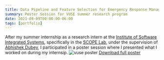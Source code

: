 ```yaml
---
title: Data Pipeline and Feature Selection for Emergency Response Management
summary: Poster Session for VUSE summer research program
date: 2021-09-09T00:00:00-06:00
tags: [portfolio]
---
```

After my summer internship as a research intern at the [Institute of Software Integrated Systems](https://www.isis.vanderbilt.edu/),
specifically in the [SCOPE Lab](https://scopelab.ai/),
under the supervision of [Abhishek Dubey](https://scholar.google.com/citations?user=5J3w9OoAAAAJ&hl=en&oi=ao),
I participated in a poster session where I presented what I worked on during my internsip.
![vuse poster](/vuse_poster.png)
[Download full poster](https://www.dropbox.com/s/7lalmwbmruv2oaw/Hunter%20Baxter%20VUSE%20Poster.pdf?dl=0)
